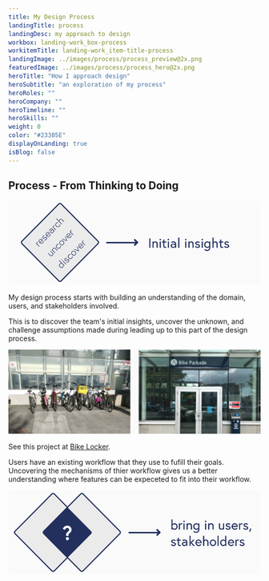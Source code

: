 ```yaml
---
title: My Design Process
landingTitle: process
landingDesc: my approach to design
workbox: landing-work_box-process
workitemTitle: landing-work_item-title-process
landingImage: ../images/process/process_preview@2x.png
featuredImage: ../images/process/process_hero@2x.png
heroTitle: "How I approach design"
heroSubtitle: "an exploration of my process"
heroRoles: ""
heroCompany: ""
heroTimeline: ""
heroSkills: ""
weight: 0
color: "#23305E"
displayOnLanding: true
isBlog: false
---
```


## Process - From Thinking to Doing

![Discover insights from users, with stakeholders](../images/process/Empathize.png)

My design process starts with building an understanding of the domain, users, and stakeholders involved.

This is to discover the team's initial insights, uncover the unknown, and challenge assumptions made during leading up to this part of the design process.

![Going on site to discover how people park thier bikes in public](../images/process/contextualinquiry.png)

See this project at [Bike Locker](/bikelocker).

Users have an existing workflow that they use to fufill their goals. Uncovering the mechanisms of thier workflow gives us a better understanding where features can be expeceted to fit into their workflow.

![](../images/process/Define.png)

